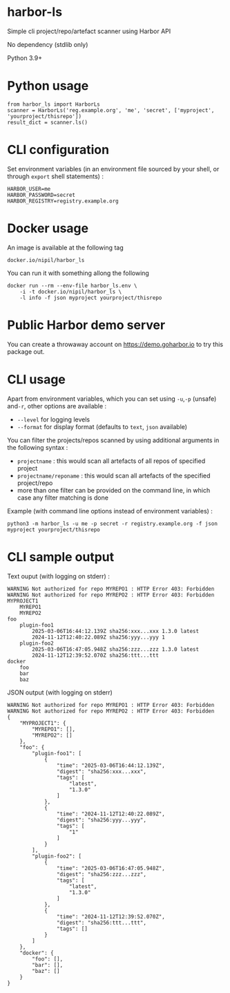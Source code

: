 # harbor-ls

Simple cli project/repo/artefact scanner using Harbor API

No dependency (stdlib only)

Python 3.9+

# Python usage

    from harbor_ls import HarborLs
    scanner = HarborLs('reg.example.org', 'me', 'secret', ['myproject', 'yourproject/thisrepo'])
    result_dict = scanner.ls()

# CLI configuration

Set environment variables (in an environment file sourced by your shell, or through `export` shell statements) :

    HARBOR_USER=me
    HARBOR_PASSWORD=secret
    HARBOR_REGISTRY=registry.example.org

# Docker usage

An image is available at the following tag

    docker.io/nipil/harbor_ls

You can run it with something allong the following

    docker run --rm --env-file harbor_ls.env \
        -i -t docker.io/nipil/harbor_ls \
        -l info -f json myproject yourproject/thisrepo

# Public Harbor demo server

You can create a throwaway account on https://demo.goharbor.io to try this package out.

# CLI usage

Apart from environment variables, which you can set using `-u`,`-p` (unsafe) and`-r`, other options are available :

- `--level` for logging levels
- `--format` for display format (defaults to `text`, `json` available)

You can filter the projects/repos scanned by using additional arguments in the following syntax :

- `projectname` : this would scan all artefacts of all repos of specified project
- `projectname/reponame` : this would scan all artefacts of the specified project/repo
- more than one filter can be provided on the command line, in which case any filter matching is done

Example (with command line options instead of environment variables) :

    python3 -m harbor_ls -u me -p secret -r registry.example.org -f json myproject yourproject/thisrepo

# CLI sample output

Text ouput (with logging on stderr) :

    WARNING Not authorized for repo MYREPO1 : HTTP Error 403: Forbidden
    WARNING Not authorized for repo MYREPO2 : HTTP Error 403: Forbidden
    MYPROJECT1
        MYREPO1
        MYREPO2
    foo
        plugin-foo1
            2025-03-06T16:44:12.139Z sha256:xxx...xxx 1.3.0 latest
            2024-11-12T12:40:22.089Z sha256:yyy...yyy 1
        plugin-foo2
            2025-03-06T16:47:05.948Z sha256:zzz...zzz 1.3.0 latest
            2024-11-12T12:39:52.070Z sha256:ttt...ttt
    docker
        foo
        bar
        baz

JSON output (with logging on stderr)

    WARNING Not authorized for repo MYREPO1 : HTTP Error 403: Forbidden
    WARNING Not authorized for repo MYREPO2 : HTTP Error 403: Forbidden
    {
        "MYPROJECT1": {
            "MYREPO1": [],
            "MYREPO2": []
        },
        "foo": {
            "plugin-foo1": [
                {
                    "time": "2025-03-06T16:44:12.139Z",
                    "digest": "sha256:xxx...xxx",
                    "tags": [
                        "latest",
                        "1.3.0"
                    ]
                },
                {
                    "time": "2024-11-12T12:40:22.089Z",
                    "digest": "sha256:yyy...yyy",
                    "tags": [
                        "1"
                    ]
                }
            ],
            "plugin-foo2": [
                {
                    "time": "2025-03-06T16:47:05.948Z",
                    "digest": "sha256:zzz...zzz",
                    "tags": [
                        "latest",
                        "1.3.0"
                    ]
                },
                {
                    "time": "2024-11-12T12:39:52.070Z",
                    "digest": "sha256:ttt...ttt",
                    "tags": []
                }
            ]
        },
        "docker": {
            "foo": [],
            "bar": [],
            "baz": []
        }
    }
